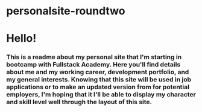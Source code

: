# personalsite-roundtwo

# Hello!
   
### This is a readme about my personal site that I'm starting in bootcamp with Fullstack Academy. Here you'll find details about me and my working career, development portfolio, and my general interests. Knowing that this site will be used in job applications or to make an updated version from for potential employers, I'm hoping that it I'll be able to display my character and skill level well through the layout of this site.